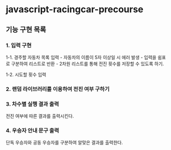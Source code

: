 # javascript-racingcar-precourse

## 기능 구현 목록

### 1. 입력 구현 
1-1. 경주할 자동차 목록 입력 
    - 자동차의 이름이 5자 이상일 시 에러 발생
    - 입력을 쉼표로 구분하여 리스트로 반환
    - 2차원 리스트를 통해 전진 횟수를 저장할 수 있도록 하기.

1-2. 시도할 횟수 입력

### 2. 랜덤 라이브러리를 이용하여 전진 여부 구하기

### 3. 차수별 실행 결과 출력
전진 여부에 따른 결과를 출력시킨다.

### 4. 우승자 안내 문구 출력
단독 우승자와 공동 우승자를 구분하여 알맞은 결과를 출력한다.